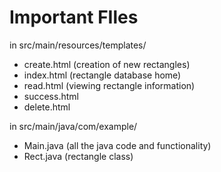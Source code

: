 # Important FIles

in src/main/resources/templates/
- create.html (creation of new rectangles)
- index.html (rectangle database home)
- read.html (viewing rectangle information)
- success.html
- delete.html

in src/main/java/com/example/
- Main.java (all the java code and functionality)
- Rect.java (rectangle class)
